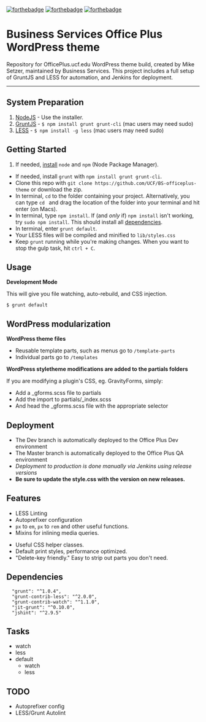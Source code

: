 [![forthebadge](https://forthebadge.com/images/badges/built-with-wordpress.svg)](http://forthebadge.com) 
[![forthebadge](https://forthebadge.com/images/badges/contains-cat-gifs.svg)](http://forthebadge.com)
[![forthebadge](https://forthebadge.com/images/badges/uses-css.svg)](http://forthebadge.com)

# Business Services Office Plus WordPress theme
Repository for OfficePlus.ucf.edu WordPress theme build, created by Mike Setzer, maintained by Business Services.
This project includes a full setup of GruntJS and LESS for automation, and Jenkins for deployment.

-----

## System Preparation
1. [NodeJS](https://nodejs.org) - Use the installer.
2. [GruntJS](https://github.com/gruntjs/grunt) - `$ npm install grunt grunt-cli` (mac users may need sudo)
3. [LESS](https://github.com/less/less.js) - `$ npm install -g less` (mac users may need sudo)

## Getting Started
1. If needed, [install](http://blog.nodeknockout.com/post/65463770933/how-to-install-node-js-and-npm) `node` and `npm` (Node Package Manager).
- If needed, install `grunt` with `npm install grunt grunt-cli`.
- Clone this repo with `git clone https://github.com/UCF/BS-officeplus-theme` or download the zip.
- In terminal, `cd` to the folder containing your project. Alternatively, you can type `cd ` and drag the location of the folder into your terminal and hit enter (on Macs).
- In terminal, type `npm install`. If (and _only_ if) `npm install` isn't working, try `sudo npm install`. This should install all [dependencies](#dependencies).
- In terminal, enter `grunt default`.
- Your LESS files will be compiled and minified to `lib/styles.css`
- Keep `grunt` running while you're making changes. When you want to stop the gulp task, hit `ctrl + C`.

## Usage
**Development Mode**

This will give you file watching, auto-rebuild, and CSS injection.

```shell
$ grunt default
```
## WordPress modularization

**WordPress theme files**

- Reusable template parts, such as menus go to `/template-parts`
- Individual parts go to `/templates`

**WordPress styletheme modifications are added to the partials folders**

If you are modifying a plugin's CSS, eg. GravityForms, simply:
- Add a _gforms.scss file to partials
- Add the import to partials/_index.scss
- And head the _gforms.scss file with the appropriate selector

## Deployment 
- The Dev branch is automatically deployed to the Office Plus Dev environment
- The Master branch is automatically deployed to the Office Plus QA environment
- *Deployment to production is done manually via Jenkins using release versions*
- **Be sure to update the style.css with the version on new releases.**

## Features
- LESS Linting
- Autoprefixer configuration
- `px` to `em`, `px` to `rem` and other useful functions.
- Mixins for inlining media queries.
* Useful CSS helper classes.
* Default print styles, performance optimized.
* "Delete-key friendly." Easy to strip out parts you don't need.

## Dependencies
```
  "grunt": "^1.0.4",
  "grunt-contrib-less": "^2.0.0",
  "grunt-contrib-watch": "^1.1.0",
  "jit-grunt": "^0.10.0",
  "jshint": "^2.9.5"
```

## Tasks
- watch
- less
- default
  - watch
  - less

## TODO
- Autoprefixer config
- LESS/Grunt Autolint
